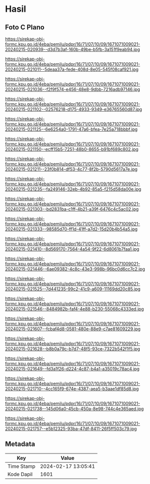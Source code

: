 # Hasil

## Foto C Plano

https://sirekap-obj-formc.kpu.go.id/4eba/pemilu/pdpr/16/71/07/10/09/1671071009021-20240215-020939--d3d7b3af-160b-49be-b5fb-3a151f9eab94.jpg

https://sirekap-obj-formc.kpu.go.id/4eba/pemilu/pdpr/16/71/07/10/09/1671071009021-20240215-021011--5deaa37a-fede-408d-8e05-545f08caf921.jpg

https://sirekap-obj-formc.kpu.go.id/4eba/pemilu/pdpr/16/71/07/10/09/1671071009021-20240215-021036--f2f9f574-e456-48e8-9dbb-7216adb97146.jpg

https://sirekap-obj-formc.kpu.go.id/4eba/pemilu/pdpr/16/71/07/10/09/1671071009021-20240215-021102--02576218-d175-4933-9349-e36765560d87.jpg

https://sirekap-obj-formc.kpu.go.id/4eba/pemilu/pdpr/16/71/07/10/09/1671071009021-20240215-021125--6e6254a0-1791-47a6-bfea-7e25a718bbbf.jpg

https://sirekap-obj-formc.kpu.go.id/4eba/pemilu/pdpr/16/71/07/10/09/1671071009021-20240215-021150--ecff15b5-7251-48b0-8655-b91bf689c802.jpg

https://sirekap-obj-formc.kpu.go.id/4eba/pemilu/pdpr/16/71/07/10/09/1671071009021-20240215-021211--23f0b814-df53-4c77-8f2b-5790d5617a7e.jpg

https://sirekap-obj-formc.kpu.go.id/4eba/pemilu/pdpr/16/71/07/10/09/1671071009021-20240215-021235--fa249146-32eb-4b92-85a5-f215d58da00e.jpg

https://sirekap-obj-formc.kpu.go.id/4eba/pemilu/pdpr/16/71/07/10/09/1671071009021-20240215-021303--bd2831ba-c1ff-4b21-a39f-6476c4c5ac02.jpg

https://sirekap-obj-formc.kpu.go.id/4eba/pemilu/pdpr/16/71/07/10/09/1671071009021-20240215-021333--98585d70-ff1d-41ff-a7d2-15d20b4b54a5.jpg

https://sirekap-obj-formc.kpu.go.id/4eba/pemilu/pdpr/16/71/07/10/09/1671071009021-20240215-021410--8d569170-7564-4a54-9f22-6d8061b7faa1.jpg

https://sirekap-obj-formc.kpu.go.id/4eba/pemilu/pdpr/16/71/07/10/09/1671071009021-20240215-021446--6ae09382-4c8c-43e3-998b-96bc0d6cc7c2.jpg

https://sirekap-obj-formc.kpu.go.id/4eba/pemilu/pdpr/16/71/07/10/09/1671071009021-20240215-021525--7d441235-99c2-41c9-a609-11169dd20c85.jpg

https://sirekap-obj-formc.kpu.go.id/4eba/pemilu/pdpr/16/71/07/10/09/1671071009021-20240215-021546--8484982b-faf4-4e88-b230-55068c4333ed.jpg

https://sirekap-obj-formc.kpu.go.id/4eba/pemilu/pdpr/16/71/07/10/09/1671071009021-20240215-021607--fcbaf4d8-0581-480e-88e9-c7ae81609229.jpg

https://sirekap-obj-formc.kpu.go.id/4eba/pemilu/pdpr/16/71/07/10/09/1671071009021-20240215-021628--b8b0a79c-b7d7-48f5-93ce-7322b542f1f5.jpg

https://sirekap-obj-formc.kpu.go.id/4eba/pemilu/pdpr/16/71/07/10/09/1671071009021-20240215-021649--fd3a1f26-d224-4c87-b4a1-a35019c78ac4.jpg

https://sirekap-obj-formc.kpu.go.id/4eba/pemilu/pdpr/16/71/07/10/09/1671071009021-20240215-021710--4cc165f9-674e-4387-aea5-b3aae1df85d8.jpg

https://sirekap-obj-formc.kpu.go.id/4eba/pemilu/pdpr/16/71/07/10/09/1671071009021-20240215-021738--145d06a0-45cb-450a-8e98-744c4e365aed.jpg

https://sirekap-obj-formc.kpu.go.id/4eba/pemilu/pdpr/16/71/07/10/09/1671071009021-20240215-021757--e5b12325-93ba-47df-8411-26f5ff503c79.jpg


## Metadata

| Key        | Value               |
| ---------- | ------------------- |
| Time Stamp | 2024-02-17 13:05:41 |
| Kode Dapil | 1601                |



